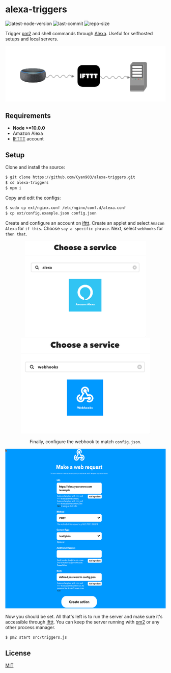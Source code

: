 # alexa-triggers
![latest-node-version](https://img.shields.io/node/v/pm2) ![last-commit](https://img.shields.io/github/last-commit/cyan903/alexa-triggers) ![repo-size](https://img.shields.io/github/repo-size/cyan903/alexa-triggers)

Trigger [pm2](https://github.com/Unitech/pm2) and shell commands through [Alexa](https://developer.amazon.com/en-US/alexa). Useful for selfhosted setups and local servers.

![triggers](https://raw.githubusercontent.com/Cyan903/Static-github/main/alexa-triggers/triggers.png)

## Requirements
- **Node >=10.0.0**
- Amazon Alexa
- [IFTTT](https://ifttt.com/) account

## Setup
Clone and install the source:
```sh
$ git clone https://github.com/Cyan903/alexa-triggers.git
$ cd alexa-triggers
$ npm i
```

Copy and edit the configs:
```sh
$ sudo cp ext/nginx.conf /etc/nginx/conf.d/alexa.conf
$ cp ext/config.example.json config.json
```

Create and configure an account on [ifttt](https://ifttt.com/). Create an applet and select `Amazon Alexa` for `if this`. Choose `say a specific phrase`. Next, select `webhooks` for `then that`.
<p align="center">
    <img height="300" src="https://raw.githubusercontent.com/Cyan903/Static-github/main/alexa-triggers/alexa-triggers.png" />
    <img height="300" src="https://raw.githubusercontent.com/Cyan903/Static-github/main/alexa-triggers/webhook-triggers.png" />
</p>

<p align="center">Finally, configure the webhook to match <code>config.json</code>.</p>
<p align="center">
    <img height="500" src="https://raw.githubusercontent.com/Cyan903/Static-github/main/alexa-triggers/web.png" />
</p>

Now you should be set. All that's left is to run the server and make sure it's accessible through [ifttt](https://ifttt.com/). You can keep the server running with [pm2](https://github.com/Unitech/pm2) or any other process manager.

```sh
$ pm2 start src/triggers.js
```


## License

  [MIT](LICENSE)

